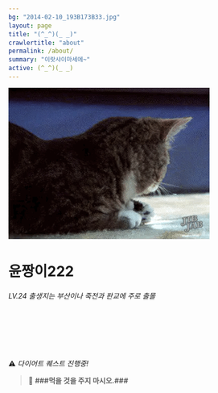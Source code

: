 ```yaml
---
bg: "2014-02-10_193B173B33.jpg"
layout: page
title: "(^_^)(_ _)"
crawlertitle: "about"
permalink: /about/
summary: "이랏샤이마세에~"
active: (^_^)(_ _)
---
```



![크아앙 이미지](/assets/images/KakaoTalk_Photo_2017-08-12-15-36-54.gif)

# 윤짱이222 
###### LV.24 출생지는 부산이나 죽전과 판교에 주로 출몰 

<br>
<br>
<br>
<br>

⚠️ *다이어트 퀘스트 진행중!* 

> 🚫 **###먹을 것을 주지 마시오.###** 
